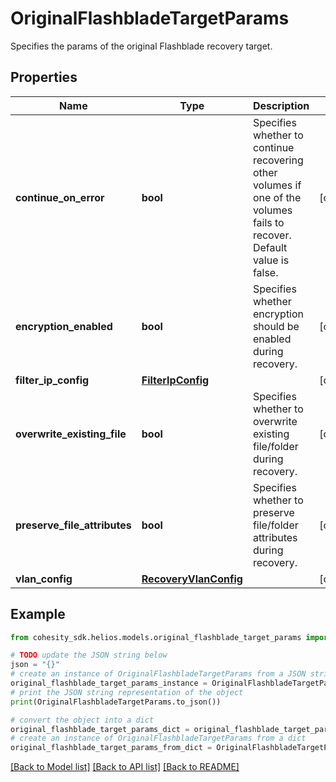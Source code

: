 # OriginalFlashbladeTargetParams

Specifies the params of the original Flashblade recovery target.

## Properties

Name | Type | Description | Notes
------------ | ------------- | ------------- | -------------
**continue_on_error** | **bool** | Specifies whether to continue recovering other volumes if one of the volumes fails to recover. Default value is false. | [optional] 
**encryption_enabled** | **bool** | Specifies whether encryption should be enabled during recovery. | [optional] 
**filter_ip_config** | [**FilterIpConfig**](FilterIpConfig.md) |  | [optional] 
**overwrite_existing_file** | **bool** | Specifies whether to overwrite existing file/folder during recovery. | [optional] 
**preserve_file_attributes** | **bool** | Specifies whether to preserve file/folder attributes during recovery. | [optional] 
**vlan_config** | [**RecoveryVlanConfig**](RecoveryVlanConfig.md) |  | [optional] 

## Example

```python
from cohesity_sdk.helios.models.original_flashblade_target_params import OriginalFlashbladeTargetParams

# TODO update the JSON string below
json = "{}"
# create an instance of OriginalFlashbladeTargetParams from a JSON string
original_flashblade_target_params_instance = OriginalFlashbladeTargetParams.from_json(json)
# print the JSON string representation of the object
print(OriginalFlashbladeTargetParams.to_json())

# convert the object into a dict
original_flashblade_target_params_dict = original_flashblade_target_params_instance.to_dict()
# create an instance of OriginalFlashbladeTargetParams from a dict
original_flashblade_target_params_from_dict = OriginalFlashbladeTargetParams.from_dict(original_flashblade_target_params_dict)
```
[[Back to Model list]](../README.md#documentation-for-models) [[Back to API list]](../README.md#documentation-for-api-endpoints) [[Back to README]](../README.md)


